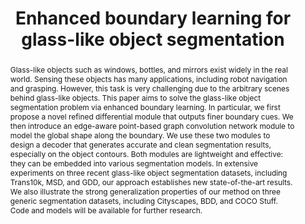 ---
# Documentation: https://wowchemy.com/docs/managing-content/

title: "Enhanced boundary learning for glass-like object segmentation"
authors: [Hao He, Xiangtai Li, Guangliang Cheng, Jianping Shi, Yunhai Tong, Gaofeng Meng, Véronique Prinet, LuBin Weng]
date:
doi: ""

# Schedule page publish date (NOT publication's date).
publishDate:

# Publication type.
# Legend: 0 = Uncategorized; 1 = Conference paper; 2 = Journal article;
# 3 = Preprint / Working Paper; 4 = Report; 5 = Book; 6 = Book section;
# 7 = Thesis; 8 = Patent
publication_types: ["1"]

# Publication name and optional abbreviated publication name.
publication: "In *Proceedings of the IEEE/CVF International Conference on Computer Vision*"
publication_short: "*ICCV, 2021*"

abstract: "Glass-like objects such as windows, bottles, and mirrors exist widely in the real world. Sensing these objects has many applications, including robot navigation and grasping. However, this task is very challenging due to the arbitrary scenes behind glass-like objects. This paper aims to solve the glass-like object segmentation problem via enhanced boundary learning. In particular, we first propose a novel refined differential module that outputs finer boundary cues. We then introduce an edge-aware point-based graph convolution network module to model the global shape along the boundary. We use these two modules to design a decoder that generates accurate and clean segmentation results, especially on the object contours. Both modules are lightweight and effective: they can be embedded into various segmentation models. In extensive experiments on three recent glass-like object segmentation datasets, including Trans10k, MSD, and GDD, our approach establishes new state-of-the-art results. We also illustrate the strong generalization properties of our method on three generic segmentation datasets, including Cityscapes, BDD, and COCO Stuff. Code and models will be available for further research."

# Summary. An optional shortened abstract.
summary: ""

tags: []
categories: []
featured: true

# Custom links (optional).
#   Uncomment and edit lines below to show custom links.
links:
- name: PDF
  url: https://openaccess.thecvf.com/content/ICCV2021/papers/He_Enhanced_Boundary_Learning_for_Glass-Like_Object_Segmentation_ICCV_2021_paper.pdf
  icon_pack: fas
  icon: file-pdf

url_pdf: 
url_code: 
url_dataset:
url_poster:
url_project:
url_slides:
url_source: 
url_video:

# Featured image
# To use, add an image named `featured.jpg/png` to your page's folder. 
# Focal points: Smart, Center, TopLeft, Top, TopRight, Left, Right, BottomLeft, Bottom, BottomRight.
image:
  caption: ""
  focal_point: ""
  preview_only: false

# Associated Projects (optional).
#   Associate this publication with one or more of your projects.
#   Simply enter your project's folder or file name without extension.
#   E.g. `internal-project` references `content/project/internal-project/index.md`.
#   Otherwise, set `projects: []`.
projects: []

# Slides (optional).
#   Associate this publication with Markdown slides.
#   Simply enter your slide deck's filename without extension.
#   E.g. `slides: "example"` references `content/slides/example/index.md`.
#   Otherwise, set `slides: ""`.
slides: ""
---